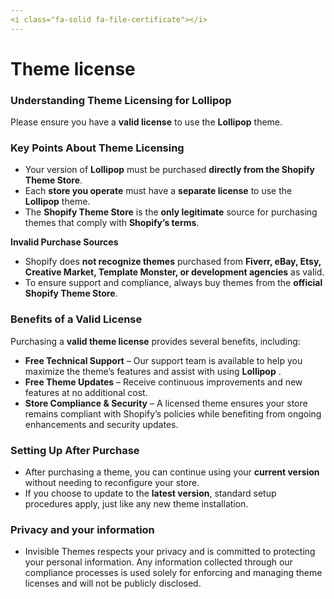 ```yaml
---
<i class="fa-solid fa-file-certificate"></i>
---
```


# Theme license

### **Understanding Theme Licensing for** Lollipop&#x20;

Please ensure you have a **valid license** to use the **Lollipop** theme.

### **Key Points About Theme Licensing**

* Your version of **Lollipop** must be purchased **directly from the Shopify Theme Store**.
* Each **store you operate** must have a **separate license** to use the **Lollipop** theme.
* The **Shopify Theme Store** is the **only legitimate** source for purchasing themes that comply with **Shopify’s terms**.

**Invalid Purchase Sources**

* Shopify does **not recognize themes** purchased from **Fiverr, eBay, Etsy, Creative Market, Template Monster, or development agencies** as valid.
* To ensure support and compliance, always buy themes from the **official Shopify Theme Store**.

### **Benefits of a Valid License**

Purchasing a **valid theme license** provides several benefits, including:

* **Free Technical Support** – Our support team is available to help you maximize the theme’s features and assist with using **Lollipop** .
* **Free Theme Updates** – Receive continuous improvements and new features at no additional cost.
* **Store Compliance & Security** – A licensed theme ensures your store remains compliant with Shopify’s policies while benefiting from ongoing enhancements and security updates.

### **Setting Up After Purchase**

* After purchasing a theme, you can continue using your **current version** without needing to reconfigure your store.
* If you choose to update to the **latest version**, standard setup procedures apply, just like any new theme installation.

### Privacy and your information <a href="#privacy-and-your-information" id="privacy-and-your-information"></a>

* Invisible Themes respects your privacy and is committed to protecting your personal information. Any information collected through our compliance processes is used solely for enforcing and managing theme licenses and will not be publicly disclosed.
